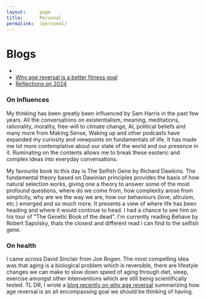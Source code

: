 ```yaml
---
layout:     page
title:      Personal
permalink:  /personal/
---
```


<style type="text/css">
    strong {
        color: #3498db;
        font-weight: 400;
    }
    blockquote {
        padding: 0px 23px;
    }
</style>

# Blogs
- <li><a href="/personal/blog/age_reversal_fitness.md">Why age reversal is a better fitness goal</a></li>
- [Reflections on 2024](/_pages/blog/2024_reflections.md)

### On Influences
My thinking has been greatly been influenced by Sam Harris in the past few years. All the conversations on existentialism, meaning, meditations, rationality, morality, free-will to climate change, AI, political beliefs and many more from Making Sense, Waking up and other podcasts have expanded my curiosity and viewpoints on fundamentals of life.
It has made me lot more contemplative about our state of the world and our presence in it. Ruminating on the contents allows me to break these esoteric and complex ideas into everyday conversations. 

My favourite book to this day is The Selfish Gene by Richard Dawkins. The fundamental theory based on Dawinian principles provides the basis of how natural selection works, giving one a theory to answer some of the most profound questions, where do we come from, how complexity arose from simplicity, why are we the way we are, how our behaviours (love, altruism, etc.) emerged and so much more. It presents a view of where life has been heading and where it would continue to head. I had a chance to see him on his tour of "The Genetic Book of the dead". I'm currently reading Behave by Robert Sapolsky, thats the closest and different read i can find to the selfish gene.

### On health
I came across David Sinclair from Joe Rogen. The most compelling idea was that aging is a biological problem which is reversible, there are lifestyle changes we can make to slow down speed of aging through diet, sleep, exercise amongst other intenventions which are still being scientifically tested. TL DR; I wrote a [blog recently on why age reversal](https://medium.com/@prajfb/why-age-reversal-should-be-your-fitness-goal-f5384b1f47c8) summarizing how age reversal is an all encompassing goal we should be thinking of having.
